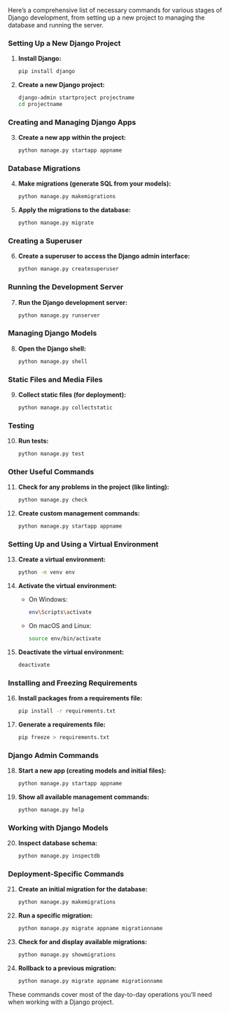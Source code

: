 Here’s a comprehensive list of necessary commands for various stages of Django development, from setting up a new project to managing the database and running the server.

### Setting Up a New Django Project

1. **Install Django:**
   ```bash
   pip install django
   ```

2. **Create a new Django project:**
   ```bash
   django-admin startproject projectname
   cd projectname
   ```

### Creating and Managing Django Apps

3. **Create a new app within the project:**
   ```bash
   python manage.py startapp appname
   ```

### Database Migrations

4. **Make migrations (generate SQL from your models):**
   ```bash
   python manage.py makemigrations
   ```

5. **Apply the migrations to the database:**
   ```bash
   python manage.py migrate
   ```

### Creating a Superuser

6. **Create a superuser to access the Django admin interface:**
   ```bash
   python manage.py createsuperuser
   ```

### Running the Development Server

7. **Run the Django development server:**
   ```bash
   python manage.py runserver
   ```

### Managing Django Models

8. **Open the Django shell:**
   ```bash
   python manage.py shell
   ```

### Static Files and Media Files

9. **Collect static files (for deployment):**
   ```bash
   python manage.py collectstatic
   ```

### Testing

10. **Run tests:**
    ```bash
    python manage.py test
    ```

### Other Useful Commands

11. **Check for any problems in the project (like linting):**
    ```bash
    python manage.py check
    ```

12. **Create custom management commands:**
    ```bash
    python manage.py startapp appname
    ```

### Setting Up and Using a Virtual Environment

13. **Create a virtual environment:**
    ```bash
    python -m venv env
    ```

14. **Activate the virtual environment:**
    - On Windows:
      ```bash
      env\Scripts\activate
      ```
    - On macOS and Linux:
      ```bash
      source env/bin/activate
      ```

15. **Deactivate the virtual environment:**
    ```bash
    deactivate
    ```

### Installing and Freezing Requirements

16. **Install packages from a requirements file:**
    ```bash
    pip install -r requirements.txt
    ```

17. **Generate a requirements file:**
    ```bash
    pip freeze > requirements.txt
    ```

### Django Admin Commands

18. **Start a new app (creating models and initial files):**
    ```bash
    python manage.py startapp appname
    ```

19. **Show all available management commands:**
    ```bash
    python manage.py help
    ```

### Working with Django Models

20. **Inspect database schema:**
    ```bash
    python manage.py inspectdb
    ```

### Deployment-Specific Commands

21. **Create an initial migration for the database:**
    ```bash
    python manage.py makemigrations
    ```

22. **Run a specific migration:**
    ```bash
    python manage.py migrate appname migrationname
    ```

23. **Check for and display available migrations:**
    ```bash
    python manage.py showmigrations
    ```

24. **Rollback to a previous migration:**
    ```bash
    python manage.py migrate appname migrationname
    ```

These commands cover most of the day-to-day operations you’ll need when working with a Django project.
